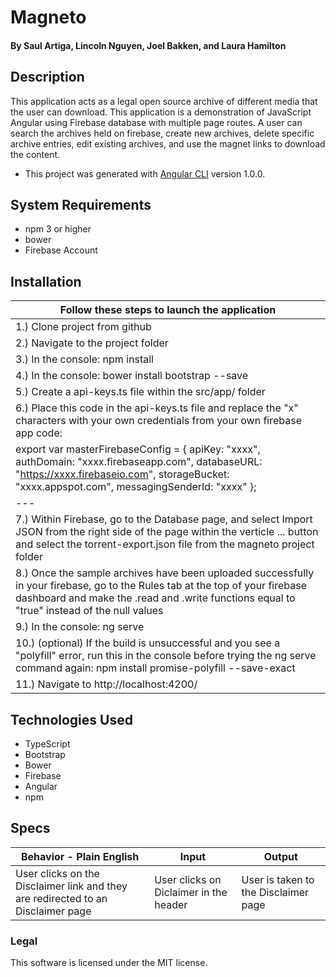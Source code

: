 # Magneto

#### By Saul Artiga, Lincoln Nguyen, Joel Bakken, and Laura Hamilton

## Description

This application acts as a legal open source archive of different media that the user can download. This application is a demonstration of JavaScript Angular using Firebase database with multiple page routes. A user can search the archives held on firebase, create new archives, delete specific archive entries, edit existing archives, and use the magnet links to download the content.

* This project was generated with [Angular CLI](https://github.com/angular/angular-cli) version 1.0.0.

## System Requirements

* npm 3 or higher
* bower
* Firebase Account

## Installation
|Follow these steps to launch the application|
|---|
|1.) Clone project from github|
|2.) Navigate to the project folder|
|3.) In the console: npm install|
|4.) In the console: bower install bootstrap --save|
|5.) Create a api-keys.ts file within the src/app/ folder|
|6.) Place this code in the api-keys.ts file and replace the "x" characters with your own credentials from your own firebase app code:
 export var masterFirebaseConfig = { apiKey: "xxxx", authDomain: "xxxx.firebaseapp.com", databaseURL: "https://xxxx.firebaseio.com", storageBucket: "xxxx.appspot.com", messagingSenderId: "xxxx" };|
|---|
|7.) Within Firebase, go to the Database page, and select Import JSON from the right side of the page within the verticle ... button and select the torrent-export.json file from the magneto project folder|
|8.) Once the sample archives have been uploaded successfully in your firebase, go to the Rules tab at the top of your firebase dashboard and make the .read and .write functions equal to "true" instead of the null values|
|9.) In the console: ng serve|
|10.) (optional) If the build is unsuccessful and you see a "polyfill" error, run this in the console before trying the ng serve command again: npm install promise-polyfill --save-exact|
|11.) Navigate to http://localhost:4200/|

## Technologies Used

* TypeScript
* Bootstrap
* Bower
* Firebase
* Angular
* npm

## Specs

|Behavior - Plain English|Input|Output|
|---|---|---|
|User clicks on the Disclaimer link and they are redirected to an Disclaimer page|User clicks on Diclaimer in the header|User is taken to the Disclaimer page|

### Legal

This software is licensed under the MIT license.
